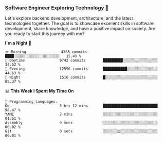 ### Software Engineer Exploring Technology 🚀 

Let's explore backend development, architecture, and the latest technologies together. The goal is to showcase excellent skills in software development, share knowledge, and have a positive impact on society. Are you ready to start this journey with me?

<!--START_SECTION:waka-->
**I'm a Night 🦉** 

```text
🌞 Morning                4368 commits        ████░░░░░░░░░░░░░░░░░░░░░   15.48 % 
🌆 Daytime                9742 commits        █████████░░░░░░░░░░░░░░░░   34.52 % 
🌃 Evening                12596 commits       ███████████░░░░░░░░░░░░░░   44.63 % 
🌙 Night                  1516 commits        █░░░░░░░░░░░░░░░░░░░░░░░░   05.37 % 
```


📊 **This Week I Spent My Time On** 

```text
💬 Programming Languages: 
Go                       3 hrs 12 mins       █████████████████████████   98.47 % 
YAML                     2 mins              ░░░░░░░░░░░░░░░░░░░░░░░░░   01.51 % 
Assembly                 0 secs              ░░░░░░░░░░░░░░░░░░░░░░░░░   00.02 % 
Git                      0 secs              ░░░░░░░░░░░░░░░░░░░░░░░░░   00.01 % 
```


<!--END_SECTION:waka-->
